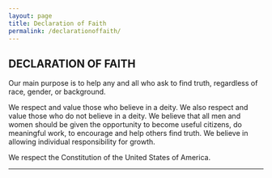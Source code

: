 ```yaml
---
layout: page
title: Declaration of Faith
permalink: /declarationoffaith/
---
```


## DECLARATION OF FAITH

Our main purpose is to help any and all who ask to find truth, regardless of race, gender, or background.

We respect and value those who believe in a deity. We also respect and value those who do not believe in a deity. We believe that all men and women should be given the opportunity to become useful citizens, do meaningful work, to encourage and help others find truth. We believe in allowing individual responsibility for growth.

We respect the Constitution of the United States of America.

----
